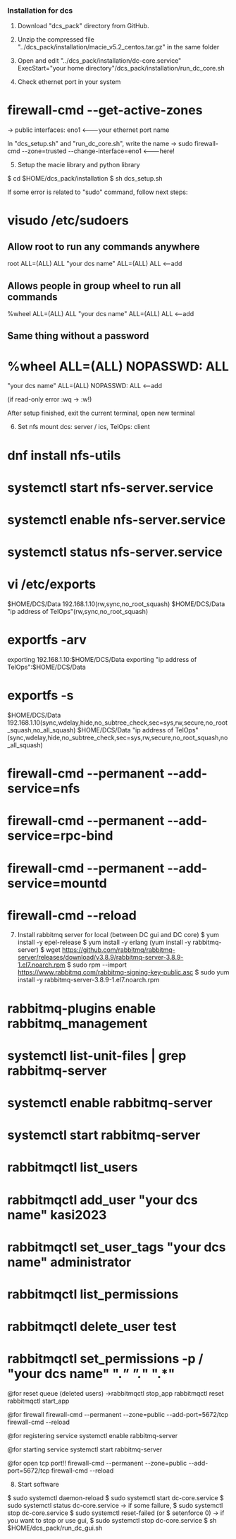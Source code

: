 ### Installation for dcs ### 

1. Download "dcs_pack" directory from GitHub.


2. Unzip the compressed file "../dcs_pack/installation/macie_v5.2_centos.tar.gz" in the same folder


3. Open and edit "../dcs_pack/installation/dc-core.service"
ExecStart="your home directory"/dcs_pack/installation/run_dc_core.sh


4. Check ethernet port in your system

# firewall-cmd --get-active-zones
-> public
	interfaces: eno1 <---your ethernet port name

In "dcs_setup.sh" and "run_dc_core.sh", write the name
-> sudo firewall-cmd --zone=trusted --change-interface=eno1 <---here!


5. Setup the macie library and python library

$ cd $HOME/dcs_pack/installation
$ sh dcs_setup.sh

If some error is related to "sudo" command,
follow next steps:

# visudo /etc/sudoers

## Allow root to run any commands anywhere
root    ALL=(ALL)       ALL
"your dcs name"    ALL=(ALL)       ALL <--add

## Allows people in group wheel to run all commands
%wheel  ALL=(ALL)       ALL
"your dcs name"    ALL=(ALL)       ALL <--add

## Same thing without a password
# %wheel        ALL=(ALL)       NOPASSWD: ALL
"your dcs name"            ALL=(ALL)       NOPASSWD: ALL <--add

(if read-only error :wq -> :w!)

After setup finished, exit the current terminal, open new terminal


6. Set nfs mount
dcs: server / ics, TelOps: client

# dnf install nfs-utils

# systemctl start nfs-server.service
# systemctl enable nfs-server.service
# systemctl status nfs-server.service

# vi /etc/exports
$HOME/DCS/Data 192.168.1.10(rw,sync,no_root_squash)
$HOME/DCS/Data "ip address of TelOps"(rw,sync,no_root_squash)

# exportfs -arv
exporting 192.168.1.10:$HOME/DCS/Data
exporting "ip address of TelOps":$HOME/DCS/Data

# exportfs -s
$HOME/DCS/Data  192.168.1.10(sync,wdelay,hide,no_subtree_check,sec=sys,rw,secure,no_root_squash,no_all_squash)
$HOME/DCS/Data  "ip address of TelOps"(sync,wdelay,hide,no_subtree_check,sec=sys,rw,secure,no_root_squash,no_all_squash)


# firewall-cmd --permanent --add-service=nfs
# firewall-cmd --permanent --add-service=rpc-bind
# firewall-cmd --permanent --add-service=mountd
# firewall-cmd --reload


7. Install rabbitmq server for local (between DC gui and DC core)
$ yum install -y epel-release
$ yum install -y erlang
(yum install -y rabbitmq-server)
$ wget https://github.com/rabbitmq/rabbitmq-server/releases/download/v3.8.9/rabbitmq-server-3.8.9-1.el7.noarch.rpm
$ sudo rpm --import https://www.rabbitmq.com/rabbitmq-signing-key-public.asc
$ sudo yum install -y rabbitmq-server-3.8.9-1.el7.noarch.rpm

# rabbitmq-plugins enable rabbitmq_management
# systemctl list-unit-files | grep rabbitmq-server
# systemctl enable rabbitmq-server
# systemctl start rabbitmq-server
# rabbitmqctl list_users
# rabbitmqctl add_user "your dcs name" kasi2023
# rabbitmqctl set_user_tags "your dcs name" administrator
# rabbitmqctl list_permissions
# rabbitmqctl delete_user test
# rabbitmqctl set_permissions -p / "your dcs name" ".*" ".*" ".*"

@for reset queue (deleted users)
->rabbitmqctl stop_app
rabbitmqctl reset
rabbitmqctl start_app

@for firewall
firewall-cmd --permanent --zone=public --add-port=5672/tcp
firewall-cmd --reload

@for registering service
systemctl enable rabbitmq-server

@for starting service
systemctl start rabbitmq-server

@for open tcp port!!
firewall-cmd --permanent --zone=public --add-port=5672/tcp
firewall-cmd --reload


8. Start software

$ sudo systemctl daemon-reload
$ sudo systemctl start dc-core.service
$ sudo systemctl status dc-core.service
-> if some failure, 
   $ sudo systemctl stop dc-core.service
   $ sudo systemctl reset-failed (or $ setenforce 0)
-> if you want to stop or use gui,
   $ sudo systemctl stop dc-core.service
   $ sh $HOME/dcs_pack/run_dc_gui.sh



